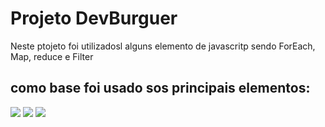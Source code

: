 <h1>Projeto DevBurguer</h1>
<p>Neste ptojeto foi utilizadosl alguns elemento de javascritp sendo ForEach, Map, reduce e Filter</p>
<h2>como base foi usado sos principais elementos:</h2>
<img src="https://img.shields.io/badge/HTML5-E34F26?style=for-the-badge&logo=html5&logoColor=white" url="logo-html">
<img src="https://img.shields.io/badge/CSS3-1572B6?style=for-the-badge&logo=css3&logoColor=white" url="logo-css">
<img src="https://img.shields.io/badge/JavaScript-323330?style=for-the-badge&logo=javascript&logoColor=F7DF1E" url="log-js">

